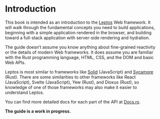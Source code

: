 # Introduction

This book is intended as an introduction to the [Leptos](https://github.com/leptos-rs/leptos) Web framework. 
It will walk through the fundamental concepts you need to build applications, 
beginning with a simple application rendered in the browser, and building toward a
full-stack application with server-side rendering and hydration.

The guide doesn’t assume you know anything about fine-grained reactivity or the 
details of modern Web frameworks. It does assume you are familiar with the Rust 
programming language, HTML, CSS, and the DOM and basic Web APIs.

Leptos is most similar to frameworks like [Solid](https://www.solidjs.com) (JavaScript) 
and [Sycamore](https://sycamore-rs.netlify.app/) (Rust). There are some similarities 
to other frameworks like React (JavaScript), Svelte (JavaScript), Yew (Rust), and 
Dioxus (Rust), so knowledge of one of those frameworks may also make it easier to 
understand Leptos.

You can find more detailed docs for each part of the API at [Docs.rs](https://docs.rs/leptos/latest/leptos/).

**The guide is a work in progress.**
